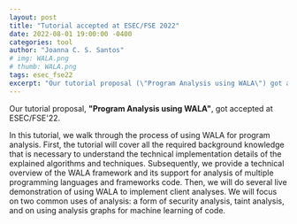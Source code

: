 ```yaml
---
layout: post
title: "Tutorial accepted at ESEC/FSE 2022"
date: 2022-08-01 19:00:00 -0400
categories: tool
author: "Joanna C. S. Santos"
# img: WALA.png
# thumb: WALA.png
tags: esec_fse22
excerpt: "Our tutorial proposal (\"Program Analysis using WALA\") got accepted at ESEC/FSE."
---
```


Our tutorial proposal, **"Program Analysis using WALA"**, got accepted at ESEC/FSE'22. 

In this tutorial, we walk through the process of using WALA for program analysis.
First, the tutorial will cover all the required background knowledge that is necessary to understand the technical implementation details of the explained algorithms and techniques. Subsequently, we provide a technical overview of the WALA framework and its support for analysis of multiple programming languages and frameworks code. Then, we will do several  live demonstration of using WALA to implement client analyses.  We will focus on two common uses of analysis: a form of security analysis, taint analysis,  and on using analysis graphs for machine learning of code. 
